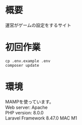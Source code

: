 # 概要
運営がゲームの設定をするサイト
# 初回作業
```
cp .env.example .env
composer update
```
# 環境
MAMPを使っています。  
Web server: Apache  
PHP version: 8.0.0  
Laravel Framework 8.47.0
MAC M1

